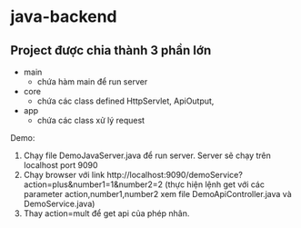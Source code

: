 # java-backend
## Project được chia thành 3 phần lớn
* main
  * chứa hàm main để run server 
* core
  * chứa các class defined HttpServlet, ApiOutput,
* app
  * chứa các class xử lý request
  
Demo:
  1. Chạy file DemoJavaServer.java để run server. Server sẽ chạy trên localhost port 9090
  2. Chạy browser với link http://localhost:9090/demoService?action=plus&number1=1&number2=2 (thực hiện lệnh get với các parameter action,number1,number2 xem file DemoApiController.java và DemoService.java)
  3. Thay action=mult để get api của phép nhân.
